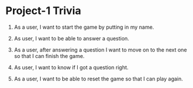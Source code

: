 # Project-1 Trivia
<!-- Suggested rewritings of your user stories for clarity:
1. As a user, I want to enter my name so the game can know who I am
2. As a user, I want to enter my answer as text and submit, so I can indicate my
answer.
4. As a user, I want to see whether I got the last question correct, so I know
how I did.
6. As a user, I want to track my total score, so I know how I'm doing overall.
 -->

1) As a user, I want to start the game by putting in my name.

2) As user, I want to be able to answer a question.

3) As a user, after answering a question I want to move on to the next one so that I can finish the game.

4) As user, I want to know if I got a question right.

5) As a user, I want to be able to reset the game so that I can play again.
